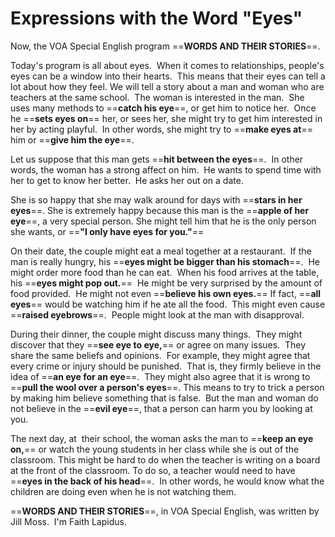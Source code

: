 # Expressions with the Word "Eyes"

Now, the VOA Special English program ==**WORDS AND THEIR STORIES**==.

Today's program is all about eyes.  When it comes to relationships, people's eyes can be a window into their hearts.  This means that their eyes can tell a lot about how they feel. We will tell a story about a man and woman who are teachers at the same school.  The woman is interested in the man.  She uses many methods to ==**catch his eye**==, or get him to notice her.  Once he ==**sets eyes on**== her, or sees her, she might try to get him interested in her by acting playful.  In other words, she might try to ==**make eyes at**== him or ==**give him the eye**==.

Let us suppose that this man gets ==**hit between the eyes**==.  In other words, the woman has a strong affect on him.  He wants to spend time with her to get to know her better.  He asks her out on a date.

She is so happy that she may walk around for days with ==**stars in her eyes**==. She is extremely happy because this man is the ==**apple of her eye**==, a very special person. She might tell him that he is the only person she wants, or ==**"I only have eyes for you."**==

On their date, the couple might eat a meal together at a restaurant.  If the man is really hungry, his ==**eyes might be bigger than his stomach**==.  He might order more food than he can eat.  When his food arrives at the table, his ==**eyes might pop out.**==  He might be very surprised by the amount of food provided.  He might not even ==**believe his own eyes.**== If fact, ==**all eyes**== would be watching him if he ate all the food.  This might even cause ==**raised eyebrows**==.  People might look at the man with disapproval.

During their dinner, the couple might discuss many things.  They might discover that they ==**see eye to eye,**== or agree on many issues.  They share the same beliefs and opinions.  For example, they might agree that every crime or injury should be punished.  That is, they firmly believe in the idea of ==**an eye for an eye**==.  They might also agree that it is wrong to ==**pull the wool over a person's eyes**==. This means to try to trick a person by making him believe something that is false.  But the man and woman do not believe in the ==**evil eye**==, that a person can harm you by looking at you.

The next day, at  their school, the woman asks the man to ==**keep an eye on,**== or watch the young students in her class while she is out of the classroom. This might be hard to do when the teacher is writing on a board at the front of the classroom. To do so, a teacher would need to have ==**eyes in the back of his head**==.  In other words, he would know what the children are doing even when he is not watching them.

==**WORDS AND THEIR STORIES**==, in VOA Special English, was written by Jill Moss.  I'm Faith Lapidus.



